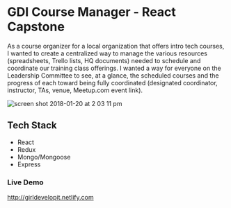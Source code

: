 # GDI Course Manager - React Capstone

As a course organizer for a local organization that offers intro tech courses, I wanted to create a centralized way to manage the various resources (spreadsheets, Trello lists, HQ documents) needed to schedule and coordinate our training class offerings. I wanted a way for everyone on the Leadership Committee to see, at a glance, the scheduled courses and the progress of each toward being fully coordinated (designated coordinator, instructor, TAs, venue, Meetup.com event link).

![screen shot 2018-01-20 at 2 03 11 pm](https://user-images.githubusercontent.com/30200241/35187027-7ab9545e-fdeb-11e7-9442-c8f30d49e8a7.png)

## Tech Stack

* React
* Redux
* Mongo/Mongoose
* Express

### Live Demo

http://girldevelopit.netlify.com
